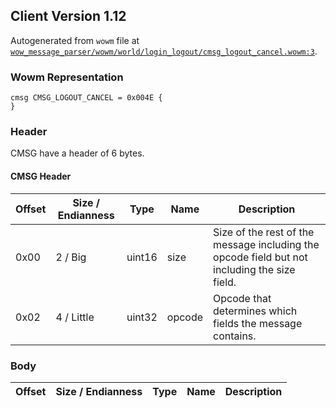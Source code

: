 ## Client Version 1.12

Autogenerated from `wowm` file at [`wow_message_parser/wowm/world/login_logout/cmsg_logout_cancel.wowm:3`](https://github.com/gtker/wow_messages/tree/main/wow_message_parser/wowm/world/login_logout/cmsg_logout_cancel.wowm#L3).

### Wowm Representation
```rust,ignore
cmsg CMSG_LOGOUT_CANCEL = 0x004E {
}
```
### Header
CMSG have a header of 6 bytes.

#### CMSG Header
| Offset | Size / Endianness | Type   | Name   | Description |
| ------ | ----------------- | ------ | ------ | ----------- |
| 0x00   | 2 / Big           | uint16 | size   | Size of the rest of the message including the opcode field but not including the size field.|
| 0x02   | 4 / Little        | uint32 | opcode | Opcode that determines which fields the message contains.|
### Body
| Offset | Size / Endianness | Type | Name | Description |
| ------ | ----------------- | ---- | ---- | ----------- |
